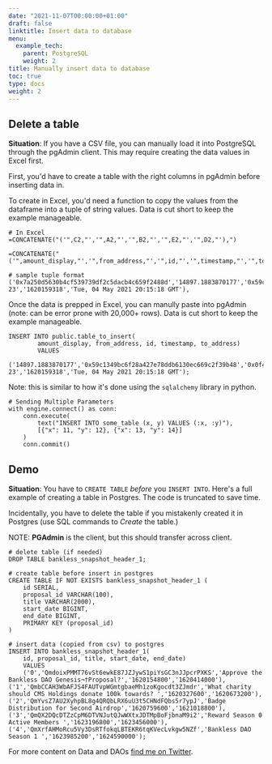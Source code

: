 ```yaml
---
date: "2021-11-07T00:00:00+01:00"
draft: false
linktitle: Insert data to database
menu:
  example_tech:
    parent: PostgreSQL
    weight: 2
title: Manually insert data to database
toc: true
type: docs
weight: 2
---
```


## Delete a table 

**Situation**: If you have a CSV file, you can manually load it into PostgreSQL through the pgAdmin client. This may require creating the data values in Excel first. 

First, you'd have to create a table with the right columns in pgAdmin before inserting data in. 

To create in Excel, you'd need a function to copy the values from the dataframe into a tuple of string values. Data is cut short to keep the example manageable.

```{python}
# In Excel
=CONCATENATE("('",C2,"','",A2,"','",B2,"','",E2,"','",D2,"'),")

=CONCATENATE("('",amount_display,"','",from_address,"','",id,"','",timestamp,"','",to_address,"'),")

# sample tuple format
('0x7a250d5630b4cf539739df2c5dacb4c659f2488d','14897.1883870177','0x59c1349bc6f28a427e78ddb6130ec669c2f39b48','0x0f433138b2a8f2997ef387ffcebec7cd204ab2053c43f8d4a6efaa74eddc0e0c-23','1620159318','Tue, 04 May 2021 20:15:18 GMT'),
```

Once the data is prepped in Excel, you can manully paste into pgAdmin (note: can be error prone with 20,000+ rows). Data is cut short to keep the example manageable.

```{python}
INSERT INTO public.table_to_insert(
        amount_display, from_address, id, timestamp, to_address)
        VALUES
        ('14897.1883870177','0x59c1349bc6f28a427e78ddb6130ec669c2f39b48','0x0f433138b2a8f2997ef387ffcebec7cd204ab2053c43f8d4a6efaa74eddc0e0c-23','1620159318','Tue, 04 May 2021 20:15:18 GMT');
```

Note: this is similar to how it's done using the `sqlalchemy` library in python.

```{python}
# Sending Multiple Parameters
with engine.connect() as conn:
    conn.execute(
        text("INSERT INTO some_table (x, y) VALUES (:x, :y)"),
        [{"x": 11, "y": 12}, {"x": 13, "y": 14}]
    )
    conn.commit()
```

## Demo

**Situation**: You have to `CREATE TABLE` *before* you `INSERT INTO`. Here's a full example of creating a table in Postgres. The code is truncated to save time.

Incidentally, you have to delete the table if you mistakenly created it in Postgres (use SQL commands to *Create* the table.)

NOTE: **PGAdmin** is the client, but this should transfer across client.

```{python}
# delete table (if needed)
DROP TABLE bankless_snapshot_header_1;

# create table before insert in postgres
CREATE TABLE IF NOT EXISTS bankless_snapshot_header_1 (
	id SERIAL,
	proposal_id VARCHAR(100),
	title VARCHAR(2000),
	start_date BIGINT,
	end_date BIGINT,
	PRIMARY KEY (proposal_id)
)

# insert data (copied from csv) to postgres
INSERT INTO bankless_snapshot_header_1(
	id, proposal_id, title, start_date, end_date)
	VALUES
	('0','QmdoixPMMT76vSt6ewkE87JZJywS1piYsGC3nJJpcrPXKS','Approve the Bankless DAO Genesis¬†Proposal?','1620154800','1620414000'),
('1','QmbCCAH3WbAFJS4FAUTvpWGmtgbaeMh1zoKgocdt3ZJmdr','What charity should CMS Holdings donate 100k towards? ','1620327600','1620673200'),
('2','QmYvsZ7AU2XyhpBL8g4QRQbLRX6uU3t5CHNdFQbs5r7ypJ','Badge Distribution for Second Airdrop','1620759600','1621018800'),
('3','QmQX2DQcDTZzCpM6DTVNJutQJwWXtxJDTMpBoFjbnaM9i2','Reward Season 0 Active Members ','1623196800','1623456000'),
('4','QmXrfAHMoRcu5Vy3DsRTfokqLBTEKR6tqKVecLvkgw5NZf','Bankless DAO Season 1 ','1623985200','1624590000');
```

For more content on Data and DAOs [find me on Twitter](https://twitter.com/paulapivat).